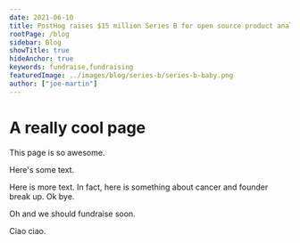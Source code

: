 ```yaml
---
date: 2021-06-10
title: PostHog raises $15 million Series B for open source product analytics
rootPage: /blog
sidebar: Blog
showTitle: true
hideAnchor: true
keywords: fundraise,fundraising
featuredImage: ../images/blog/series-b/series-b-baby.png
author: ["joe-martin"]
---
```


# A really cool page

This page is so awesome.

Here's some text.

Here is more text. In fact, here is something about cancer and founder break up. Ok bye.

Oh and we should fundraise soon.

Ciao ciao.

